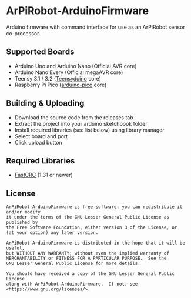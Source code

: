 # ArPiRobot-ArduinoFirmware
Arduino firmware with command interface for use as an ArPiRobot sensor co-processor.


## Supported Boards
- Arduino Uno and Arduino Nano (Official AVR core)
- Arduino Nano Every (Official megaAVR core)
- Teensy 3.1 / 3.2 ([Teensyduino](https://www.pjrc.com/teensy/teensyduino.html) core)
- Raspberry Pi Pico ([arduino-pico](https://github.com/earlephilhower/arduino-pico) core)


## Building & Uploading
- Download the source code from the releases tab
- Extract the project into your arduino sketchbook folder
- Install required libraries (see list below) using library manager
- Select board and port
- Click upload button


## Required Libraries
- [FastCRC](https://github.com/FrankBoesing/FastCRC) (1.31 or newer)


## License

```
ArPiRobot-ArduinoFirmware is free software: you can redistribute it and/or modify
it under the terms of the GNU Lesser General Public License as published by
the Free Software Foundation, either version 3 of the License, or
(at your option) any later version.

ArPiRobot-ArduinoFirmware is distributed in the hope that it will be useful,
but WITHOUT ANY WARRANTY; without even the implied warranty of
MERCHANTABILITY or FITNESS FOR A PARTICULAR PURPOSE.  See the
GNU Lesser General Public License for more details.

You should have received a copy of the GNU Lesser General Public License
along with ArPiRobot-ArduinoFirmware.  If not, see <https://www.gnu.org/licenses/>.
```